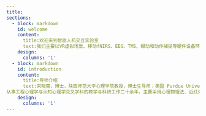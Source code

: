 ```yaml
---
title: 
sections:
  - block: markdown
    id: welcome
    content:
	  title:欢迎﻿来到智能人机交互实验室
	  text:我们主要以VR虚拟场景、移动fNIRS、EEG、TMS、眼动和动作捕捉等硬件设备环境为基础，结合工程心理学专业特色和智能人机交互前沿技术，开展复杂人机系统中人因安全与工效等领域研究，以服务于国家重大需求及工程心理学科研与教学。
	design:
	  columns: '1'  
  - block: markdown
    id: introduction
    content:
      title:导师介绍
      text:宋晓蕾，博士，陕西师范大学心理学院教授，博士生导师；美国 Purdue University 国家公派访问学者，国家一流线下课程主讲教师；中国心理学会工程心理学专业委员会副主任，中国人类工效学会设计工效学专业委员会委员，陕西师范大学第七届学术委员会教学指导专委会委员，智能交互与虚拟现实实验室负责人。
从事工程心理学与认知心理学交叉学科的教学与科研工作二十余年，主要采用心理物理法、近红外超脑扫描、经颅磁刺激、虚拟现实和动作捕捉等技术手段，研究个体在空间认知导航、团队协同作业等复杂任务中的空间、具身及协同的认知及神经机制，以及在新型智能人机交互领域（如根据地图自动驾驶，人-智能体协同组队，多军种协同作战等作业）中的应用。
    design:
      columns: '1'
---
```




